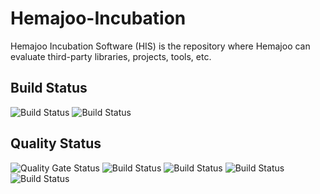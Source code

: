 # Hemajoo-Incubation 

Hemajoo Incubation Software (HIS) is the repository where Hemajoo can evaluate third-party libraries, projects, tools, etc.

## Build Status
![Build Status](https://travis-ci.com/ressec/hemajoo-incubation.svg?branch=master) ![Build Status](https://sonarcloud.io/api/project_badges/measure?project=org.hemajoo.incubation%3Aparent&metric=ncloc)

## Quality Status
![Quality Gate Status](https://sonarcloud.io/api/project_badges/measure?project=org.hemajoo.incubation%3Aparent&metric=alert_status) ![Build Status](https://sonarcloud.io/api/project_badges/measure?project=org.hemajoo.incubation%3Aparent&metric=bugs) ![Build Status](https://sonarcloud.io/api/project_badges/measure?project=org.hemajoo.incubation%3Aparent&metric=sqale_rating) ![Build Status](https://sonarcloud.io/api/project_badges/measure?project=org.hemajoo.incubation%3Aparent&metric=vulnerabilities) ![Build Status](https://sonarcloud.io/api/project_badges/measure?project=org.hemajoo.incubation%3Aparent&metric=security_rating)

